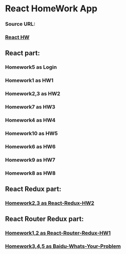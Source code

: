 <h1>React HomeWork App</h1>

<h3>Source URL:</h3>

[<h3>React HW</h3>](http://tutorial.haochuan.io/part11/homework-1.html)

<h2>React part:</h2>

<h3>Homework5 as Login</h3>
<h3>Homework1 as HW1</h3>
<h3>Homework2,3 as HW2</h3>
<h3>Homework7 as HW3</h3>
<h3>Homework4 as HW4</h3>
<h3>Homework10 as HW5</h3>
<h3>Homework6 as HW6</h3>
<h3>Homework9 as HW7</h3>
<h3>Homework8 as HW8</h3>

<h2>React Redux part:</h2>

[<h3>Homework2,3 as React-Redux-HW2</h3>](https://github.com/GuanYangCLU/React-Redux-HW2)


<h2>React Router Redux part:</h2>

[<h3>Homework1,2 as React-Router-Redux-HW1</h3>](https://github.com/GuanYangCLU/React-Router-Redux-HW1)
[<h3>Homework3,4,5 as Baidu-Whats-Your-Problem</h3>](https://github.com/GuanYangCLU/Baidu-Whats-Your-Problem)
